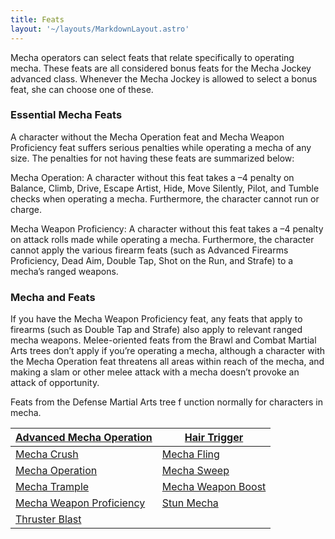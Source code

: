 ```yaml
---
title: Feats
layout: '~/layouts/MarkdownLayout.astro'
---
```

Mecha operators can select feats that relate specifically to operating mecha.
These feats are all considered bonus feats for the Mecha Jockey advanced
class. Whenever the Mecha Jockey is allowed to select a bonus feat, she can
choose one of these.

###  Essential Mecha Feats

A character without the Mecha Operation feat and Mecha Weapon Proficiency feat
suffers serious penalties while operating a mecha of any size. The penalties
for not having these feats are summarized below:

Mecha Operation: A character without this feat takes a –4 penalty on Balance,
Climb, Drive, Escape Artist, Hide, Move Silently, Pilot, and Tumble checks
when operating a mecha. Furthermore, the character cannot run or charge.

Mecha Weapon Proficiency: A character without this feat takes a –4 penalty on
attack rolls made while operating a mecha. Furthermore, the character cannot
apply the various firearm feats (such as Advanced Firearms Proficiency, Dead
Aim, Double Tap, Shot on the Run, and Strafe) to a mecha’s ranged weapons.

###  Mecha and Feats

If you have the Mecha Weapon Proficiency feat, any feats that apply to
firearms (such as Double Tap and Strafe) also apply to relevant ranged mecha
weapons. Melee-oriented feats from the Brawl and Combat Martial Arts trees
don’t apply if you’re operating a mecha, although a character with the Mecha
Operation feat threatens all areas within reach of the mecha, and making a
slam or other melee attack with a mecha doesn’t provoke an attack of
opportunity.

Feats from the Defense Martial Arts tree f unction normally for characters in
mecha.

| [ Advanced Mecha Operation](/future.d20.srd/feats/mecha.related.feats/advanced.mecha.operation) | [ Hair Trigger ](/future.d20.srd/feats/mecha.related.feats/hair.trigger) |
|---|---|
| [ Mecha Crush ](/future.d20.srd/feats/mecha.related.feats/mecha.crush) | [ Mecha Fling ](/future.d20.srd/feats/mecha.related.feats/mecha.fling) |
| [ Mecha Operation ](/future.d20.srd/feats/mecha.related.feats/mecha.operation) | [ Mecha Sweep ](/future.d20.srd/feats/mecha.related.feats/mecha.sweep) |
| [ Mecha Trample ](/future.d20.srd/feats/mecha.related.feats/mecha.trample) | [ Mecha Weapon Boost](/future.d20.srd/feats/mecha.related.feats/mecha.weapon.boost) |
| [ Mecha Weapon Proficiency](/future.d20.srd/feats/mecha.related.feats/mecha.weapon.proficiency) | [ Stun Mecha ](/future.d20.srd/feats/mecha.related.feats/stun.mecha) |
| [ Thruster Blast ](/future.d20.srd/feats/mecha.related.feats/thruster.blast) |
